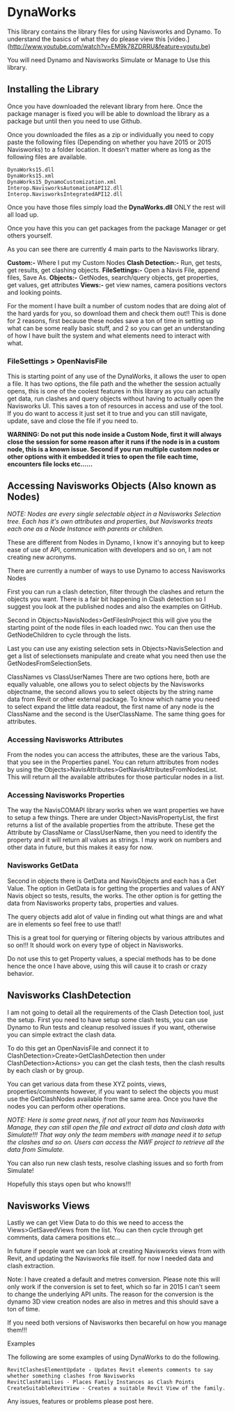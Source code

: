 DynaWorks
===========

This library contains the library files for using Navisworks and Dynamo. To understand the basics of what they do please view this [video.] (http://www.youtube.com/watch?v=EM9k78ZDRRU&feature=youtu.be)

You will need Dynamo and Navisworks Simulate or Manage to Use this library. 

<h2>Installing the Library</h2>
Once you have downloaded the relevant library from here. Once the package manager is fixed you will be able to download the library as a package but until then you need to use Github.

Once you downloaded the files as a zip or individually you need to copy paste the following files (Depending on whether you have 2015 or 2015 Navisworks) to a folder location. It doesn't matter where as long as the following files are available.

    DynaWorks15.dll
    DynaWorks15.xml
    DynaWorks15_DynamoCustomization.xml
    Interop.NavisworksAutomationAPI12.dll
    Interop.NavisworksIntegratedAPI12.dll

Once you have those files simply load the <b>DynaWorks.dll</b> ONLY the rest will all load up.

Once you have this you can get packages from the package Manager or get others yourself.



As you can see there are currently 4 main parts to the Navisworks library.

<b>Custom:-</b> Where I put my Custom Nodes
<b>Clash Detection:-</b> Run, get tests, get results, get clashing objects.
<b>FileSettings:-</b> Open a Navis File, append files, Save As.
<b>Objects:-</b> GetNodes, search/query objects, get properties, get values, get attributes
<b>Views:-</b> get view names, camera positions vectors and looking points.



For the moment I have built a number of custom nodes that are doing alot of the hard yards for you, so download them and check them out!! This is done for 2 reasons, first because these nodes save a ton of time in setting up what can be some really basic stuff, and 2 so you can get an understanding of how I have built the system and what elements need to interact with what.


<h3>FileSettings > OpenNavisFile</h3>
This is starting point of any use of the DynaWorks, it allows the user to open a file.
It has two options, the file path and the whether the session actually opens, this is one of the coolest features in this library as you can actually get data, run clashes and query objects without having to actually open the Navisworks UI. This saves a ton of resources in access and use of the tool.
If you do want to access it just set it to true and you can still navigate, update, save and close the file if you need to.



<b>WARNING: Do not put this node inside a Custom Node, first it will always close the session for some reason after it runs if the node is in a custom node, this is a known issue. Second if you run multiple custom nodes or other options with it embedded it tries to open the file each time, encounters file locks etc......</b>


<h2>Accessing Navisworks Objects (Also known as Nodes)</h2>
<i>NOTE: Nodes are every single selectable object in a Navisworks Selection tree. Each has it's own attributes and properties, but Navisworks treats each one as a Node Instance with parents or children.</i>

These are different from Nodes in Dynamo, I know it's annoying but to keep ease of use of API, communication with developers and so on, I am not creating new acronyms. 

There are currently a number of ways to use Dynamo to access Navisworks Nodes

First you can run a clash detection, filter through the clashes and return the objects you want. There is a fair bit happening in Clash detection so I suggest you look at the published nodes and also the examples on GitHub.

Second in Objects>NavisNodes>GetFilesInProject this will give you the starting point of the node files in each loaded nwc. You can then use the GetNodeChildren to cycle through the lists.

Last you can use any existing selection sets in Objects>NavisSelection and get a list of selectionsets manipulate and create what you need then use the GetNodesFromSelectionSets.

ClassNames vs ClassUserNames
There are two options here, both are equally valuable, one allows you to select objects by the Navisworks objectname, the second allows you to select objects by the string name data from Revit or other external package.
To know which name you need to select expand the little data readout, the first name of any node is the ClassName and the second is the UserClassName. The same thing goes for attributes.



<h3>Accessing Navisworks Attributes</h3>
From the nodes you can access the attributes, these are the various Tabs, that you see in the Properties panel. You can return attributes from nodes by using the Objects>NavisAttributes>GetNavisAttributesFromNodesList. This will return all the available attributes for those particular nodes in a list.

<h3>Accessing Navisworks Properties</h3>
The way the NavisCOMAPI library works when we want properties we have to setup a few things.
There are under Object>NavisPropertyList, the first returns a list of the available properties from the attribute.
These get the Attribute by ClassName or ClassUserName, then you need to identify the property and it will return all values as strings. I may work on numbers and other data in future, but this makes it easy for now.

<h3>Navisworks GetData</h3>
Second in objects there is GetData and NavisObjects and each has a Get Value. The option in GetData is for getting the properties and values of ANY Navis object so tests, results, the works. The other option is for getting the data from Navisworks property tabs, properties and values.

The query objects add alot of value in finding out what things are and what are in elements so feel free to use that!!

This is a great tool for querying or filtering objects by various attributes and so on!!!
It should work on every type of object in Navisworks.

Do not use this to get Property values, a special methods has to be done hence the once I have above, using this will cause it to crash or crazy behavior.

<h2>Navisworks ClashDetection</h2>
I am not going to detail all the requirements of the Clash Detection tool, just the setup.
First you need to have setup some clash tests, you can use Dynamo to Run tests and cleanup resolved issues if you want, otherwise you can simple extract the clash data.

To do this get an OpenNavisFile and connect it to ClashDetection>Create>GetClashDetection then under ClashDetection>Actions> you can get the clash tests, then the clash results by each clash or by group.

You can get various data from these XYZ points, views, properties/comments however, if you want to select the objects you must use the GetClashNodes available from the same area. Once you have the nodes you can perform other operations.

<i>NOTE: Here is some great news, if not all your team has Navisworks Manage, they can still open the file and extract all data and clash data with Simulate!!! That way only the team members with manage need it to setup the clashes and so on. Users can access the NWF project to retrieve all the data from Simulate.</i>

You can also run new clash tests, resolve clashing issues and so forth from Simulate!

Hopefully this stays open but who knows!!!

<h2>Navisworks Views</h2>
Lastly we can get View Data to do this we need to access the Views>GetSavedViews from the list.
You can then cycle through get comments, data camera positions etc...

In future if people want we can look at creating Navisworks views from with Revit, and updating the Navisworks file itself. for now I needed data and clash extraction.

Note: I have created a default and metres conversion. Please note this will only work if the conversion is set to feet, which so far in 2015 I can't seem to change the underlying API units. The reason for the conversion is the dynamo 3D view creation nodes are also in metres and this should save a ton of time.


If you need both versions of Navisworks then becareful on how you manage them!!!

Examples

The following are some examples of using DynaWorks to do the following.

    RevitClashesElementUpdate - Updates Revit elements comments to say whether something clashes from Navisworks
    RevitClashFamilies - Places Family Instances as Clash Points
    CreateSuitableRevitView - Creates a suitable Revit View of the family.


Any issues, features or problems please post here.
